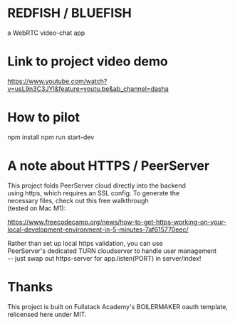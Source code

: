 # REDFISH / BLUEFISH

a WebRTC video-chat app

# Link to project video demo

https://www.youtube.com/watch?v=usL9n3C3JYI&feature=youtu.be&ab_channel=dasha

# How to pilot

npm install
npm run start-dev

# A note about HTTPS / PeerServer

This project folds PeerServer cloud directly into the backend  
using https, which requires an SSL config. To generate the  
necessary files, check out this free walkthrough  
(tested on Mac M1): 

https://www.freecodecamp.org/news/how-to-get-https-working-on-your-local-development-environment-in-5-minutes-7af615770eec/

Rather than set up local https validation, you can use  
PeerServer's dedicated TURN cloudserver to handle user management  
-- just swap out https-server for app.listen(PORT) in server/index!

# Thanks

This project is built on Fullstack Academy's BOILERMAKER oauth template, relicensed here under MIT.
